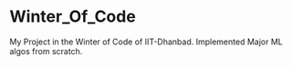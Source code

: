 # Winter_Of_Code

My Project in the Winter of Code of IIT-Dhanbad. Implemented Major ML algos from scratch.
